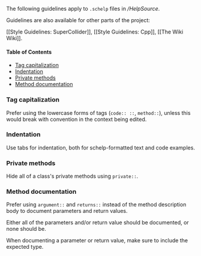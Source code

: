 The following guidelines apply to `.schelp` files in _/HelpSource_.

Guidelines are also available for other parts of the project:

[[Style Guidelines: SuperCollider]], [[Style Guidelines: Cpp]], [[The Wiki Wiki]].

<!-- TOC start (generated with https://derlin.github.io/bitdowntoc/) -->

#### Table of Contents

- [Tag capitalization](#tag-capitalization)
- [Indentation](#indentation)
- [Private methods](#private-methods)
- [Method documentation](#method-documentation)

<!-- TOC end -->


### Tag capitalization

Prefer using the lowercase forms of tags (`code:: ::`, `method::`), unless this would break with convention in the context being edited.


### Indentation

Use tabs for indentation, both for schelp-formatted text and code examples.


### Private methods

Hide all of a class's private methods using `private::`.


### Method documentation

Prefer using `argument::` and `returns::` instead of the method description body to document parameters and return values.

Either all of the parameters and/or return value should be documented, or none should be.

When documenting a parameter or return value, make sure to include the expected type.